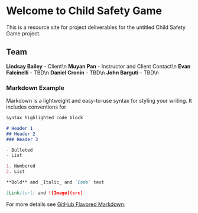 # Welcome to Child Safety Game

This is a resource site for project deliverables for the untitled Child Safety Game project.

## Team

**Lindsay Bailey** - Client\n
**Muyan Pan** - Instructor and Client Contact\n
**Evan Falcinelli** - TBD\n
**Daniel Cronin** - TBD\n
**John Barguti** - TBD\n

### Markdown Example

Markdown is a lightweight and easy-to-use syntax for styling your writing. It includes conventions for

```markdown
Syntax highlighted code block

# Header 1
## Header 2
### Header 3

- Bulleted
- List

1. Numbered
2. List

**Bold** and _Italic_ and `Code` text

[Link](url) and ![Image](src)
```

For more details see [GitHub Flavored Markdown](https://guides.github.com/features/mastering-markdown/).
